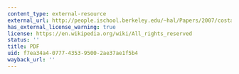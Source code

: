 ```yaml
---
content_type: external-resource
external_url: http://people.ischool.berkeley.edu/~hal/Papers/2007/costa-lecture.pdf
has_external_license_warning: true
license: https://en.wikipedia.org/wiki/All_rights_reserved
status: ''
title: PDF
uid: f7ea34a4-0777-4353-9500-2ae37ae1f5b4
wayback_url: ''
---
```

